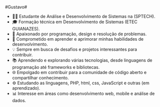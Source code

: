 #Gustavo#

- 👨‍💻 Estudante de Análise e Desenvolvimento de Sistemas na (SPTECH).
- 🎓 Formação técnica em Desenvolvimento de Sistemas (ETEC GUIANAZES).
- 🌟 Apaixonado por programação, design e resolução de problemas.
- 🚀 Comprometido em aprender e aprimorar minhas habilidades de desenvolvimento.
- 💡 Sempre em busca de desafios e projetos interessantes para contribuir.
- 📚 Aprendendo e explorando várias tecnologias, desde linguagens de programação até frameworks e bibliotecas.
- 🌐 Empolgado em contribuir para a comunidade de código aberto e compartilhar conhecimento.
- ⚙️ Estudando as linguagens, PHP, html, css, JavaScript e outras (em aprendizado).
- 📊 Interesse em áreas como desenvolvimento web, mobile e análise de dados.
